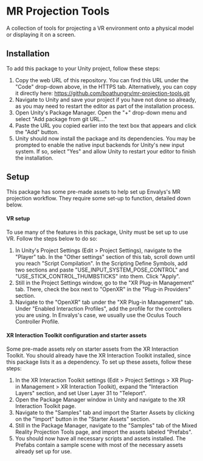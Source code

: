 # MR Projection Tools

A collection of tools for projecting a VR environment onto a physical model or displaying it on a screen.

## Installation

To add this package to your Unity project, follow these steps:

1. Copy the web URL of this repository. You can find this URL under the "Code" drop-down above, in the HTTPS tab. Alternatively, you can copy it directly here:
   https://github.com/boathungry/mr-projection-tools.git
2. Navigate to Unity and save your project if you have not done so already, as you may need to restart the editor as part of the installation process.
3. Open Unity's Package Manager. Open the "+" drop-down menu and select "Add package from git URL..."
4. Paste the URL you copied earlier into the text box that appears and click the "Add" button.
5. Unity should now install the package and its dependencies. You may be prompted to enable the native input backends for Unity's new input system. If so, select "Yes" and allow Unity to restart your editor to finish the installation.

## Setup

This package has some pre-made assets to help set up Envalys's MR projection workflow. They require some set-up to function, detailed down below.

#### VR setup

To use many of the features in this package, Unity must be set up to use VR. Follow the steps below to do so:

1. In Unity's Project Settings (Edit > Project Settings), navigate to the "Player" tab. In the "Other settings" section of this tab, scroll down until you reach "Script Compilation". In the Scripting Define Symbols, add two sections and paste "USE_INPUT_SYSTEM_POSE_CONTROL" and "USE_STICK_CONTROL_THUMBSTICKS" into them. Click "Apply".
2. Still in the Project Settings window, go to the "XR Plug-in Management" tab. There, check the box next to "OpenXR" in the "Plug-in Providers" section.
3. Navigate to the "OpenXR" tab under the "XR Plug-in Management" tab. Under "Enabled Interaction Profiles", add the profile for the controllers you are using. In Envalys's case, we usually use the Oculus Touch Controller Profile.

#### XR Interaction Toolkit configuration and starter assets

Some pre-made assets rely on starter assets from the XR Interaction Toolkit. You should already have the XR Interaction Toolkit installed, since this package lists it as a dependency. To set up these assets, follow these steps:

1. In the XR Interaction Toolkit settings (Edit > Project Settings > XR Plug-in Management > XR Interaction Toolkit), expand the "Interaction Layers" section, and set User Layer 31 to "Teleport".
2. Open the Package Manager window in Unity and navigate to the XR Interaction Toolkit page.
3. Navigate to the "Samples" tab and import the Starter Assets by clicking on the "Import" button in the "Starter Assets" section.
4. Still in the Package Manager, navigate to the "Samples" tab of the Mixed Reality Projection Tools page, and import the assets labeled "Prefabs".
5. You should now have all necessary scripts and assets installed. The Prefabs contain a sample scene with most of the necessary assets already set up for use.
